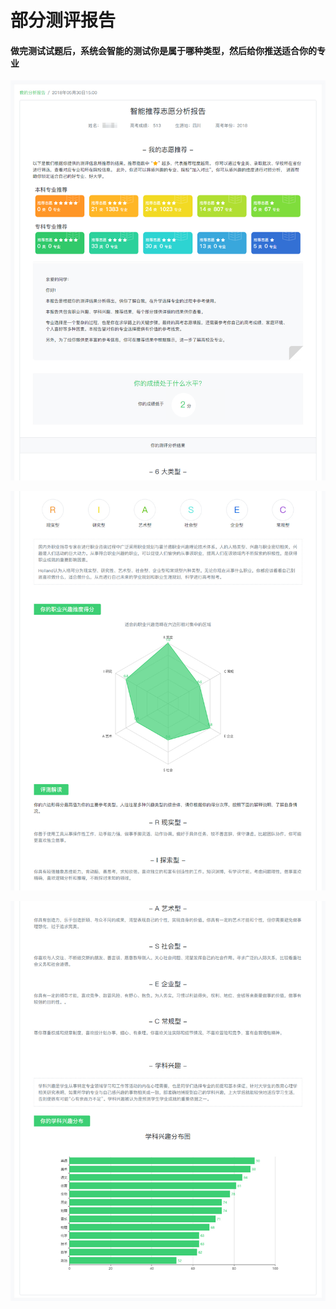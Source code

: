 # 部分测评报告

#### 做完测试试题后，系统会智能的测试你是属于哪种类型，然后给你推送适合你的专业

![](../.gitbook/assets/001_01%20%281%29.png)

![](../.gitbook/assets/001_02%20%282%29.png)

![](../.gitbook/assets/001_03.png)



